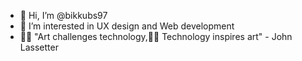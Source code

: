 - 👋 Hi, I’m @bikkubs97
- 👀 I’m interested in UX design and Web development
- 🧑‍🎨  "Art challenges technology,👨‍💻 Technology inspires art" - John Lassetter

<!---
bikkubs97/bikkubs97 is a ✨ special ✨ repository because its `README.md` (this file) appears on your GitHub profile.
You can click the Preview link to take a look at your changes.
--->

